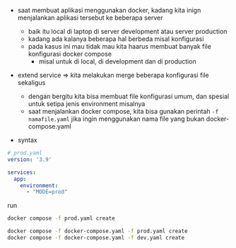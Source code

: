 - saat membuat aplikasi menggunakan docker, kadang kita inign menjalankan aplikasi tersebut ke beberapa server
    - baik itu local di laptop di server development atau server production
    - kadang ada kalanya beberapa hal berbeda misal konfigurasi
    - pada kasus ini mau tidak mau kita haarus membuat banyak file konfigurasi docker compose
        - misal untuk di local, di development dan di production

- extend service => kita melakukan merge beberapa konfigurasi file sekaligus
    - dengan bergitu kita bisa membuat file konfigurasi umum, dan spesial untuk setipa jenis environment misalnya
    - saat menjalankan docker compose, kita bisa gunakan perintah
        ```-f namafile.yaml``` jika ingin menggunakan nama file yang bukan docker-compose.yaml

- syntax
```yaml
# prod.yaml
version: '3.9'

services:
  app:
    environment:
      - "MODE=prod"
```

run
```bash
docker compose -f prod.yaml create

docker compose -f docker-compose.yaml -f prod.yaml create
docker compose -f docker-compose.yaml -f dev.yaml create
```